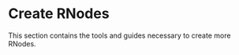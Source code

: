 [title]: <> (Replicate)
# Create RNodes
This section contains the tools and guides necessary to create more RNodes.